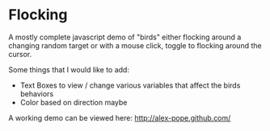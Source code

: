 Flocking
========
A mostly complete javascript demo of "birds" either flocking around a changing random target or with a mouse click, toggle to flocking around the cursor.

Some things that I would like to add:
- Text Boxes to view / change various variables that affect the birds behaviors
- Color based on direction maybe

A working demo can be viewed here: http://alex-pope.github.com/